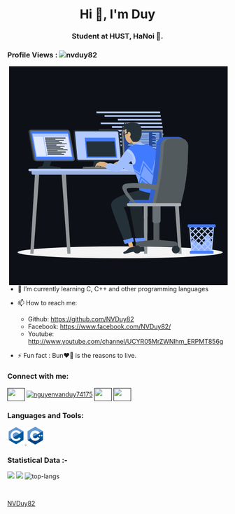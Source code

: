 <h1 align="center">Hi 👋, I'm Duy</h1>
<h3 align="center">Student at HUST, HaNoi 🌟.</h3>

<p align="right"> <h3>Profile Views :  <img src="https://komarev.com/ghpvc/?username=nvduy82&label=Profile%20views&color=0e75b6&style=flat"
    alt="nvduy82" /> 
  </p> </h3>

<p><img align="right" src="https://github.com/NVDuy82/NVDuy82/blob/main/animation.gif" alt="nvduy82" /></p>


- 🌱 I’m currently learning C, C++ and other programming languages

- 📫 How to reach me:
    - Github: https://github.com/NVDuy82
    - Facebook: https://www.facebook.com/NVDuy82/
    - Youtube: http://www.youtube.com/channel/UCYR05MrZWNlhm_ERPMT856g

- ⚡ Fun fact : Bun❤️‍🔥 is the reasons to live.

<h3 align="left">Connect with me:</h3>
<p align="left">
  <a href="" target="blank"><img align="center"
      src="https://raw.githubusercontent.com/rahuldkjain/github-profile-readme-generator/master/src/images/icons/Social/linked-in-alt.svg"
      alt="" height="30" width="40" /></a>
  <a href="https://fb.com/nguyenvanduy74175" target="blank"><img align="center"
      src="https://raw.githubusercontent.com/rahuldkjain/github-profile-readme-generator/master/src/images/icons/Social/facebook.svg"
      alt="nguyenvanduy74175" height="30" width="40" /></a>
  <a href="" target="blank"><img align="center"
      src="https://raw.githubusercontent.com/rahuldkjain/github-profile-readme-generator/master/src/images/icons/Social/instagram.svg"
      alt="" height="30" width="40" /></a>
 <a href="" target="blank"><img align="center"
      src="https://raw.githubusercontent.com/rahuldkjain/github-profile-readme-generator/master/src/images/icons/Social/twitter.svg"
      alt="" height="30" width="40" /></a>
</p>

<h3 align="left">Languages and Tools:</h3>
<p align="left"> <a href="https://www.cprogramming.com/" target="_blank"
    rel="noreferrer"> <img src="https://raw.githubusercontent.com/devicons/devicon/master/icons/c/c-original.svg"
      alt="c" width="40" height="40" /> </a> <a href="https://www.w3schools.com/cpp/" target="_blank" rel="noreferrer">
    <img src="https://raw.githubusercontent.com/devicons/devicon/master/icons/cplusplus/cplusplus-original.svg"
      alt="cplusplus" width="40" height="40" /> </a> 

<h3>Statistical Data :-</h3>
<p align="left">
  <img width="49.5%" src="https://github-readme-stats.vercel.app/api?username=nvduy82&show_icons=true&locale=en&bg_color=0d1117&text_color=ffffff&include_all_commits=true&layout=compact" />
  <img width="49.5%" src="https://github-readme-streak-stats.herokuapp.com/?user=NVDuy82&theme=dark&background=0d1117&date_format=M%20j%5B%2C%20Y%5D" />
  <img width="49.5%" src="https://github-readme-stats.vercel.app/api/top-langs?username=nvduy82&show_icons=true&locale=en&bg_color=0d1117&text_color=ffffff&layout=compact" alt="top-langs" />
</p>

 <br>

[NVDuy82](https://github.com/NVDuy82)


<!--
**NVDuy82/NVDuy82** is a ✨ _special_ ✨ repository because its `README.md` (this file) appears on your GitHub profile.

Here are some ideas to get you started:

- 🔭 I’m currently working on ...
- 🌱 I’m currently learning ...
- 👯 I’m looking to collaborate on ...
- 🤔 I’m looking for help with ...
- 💬 Ask me about ...
- 📫 How to reach me: ...
- 😄 Pronouns: ...
- ⚡ Fun fact: ...
-->
